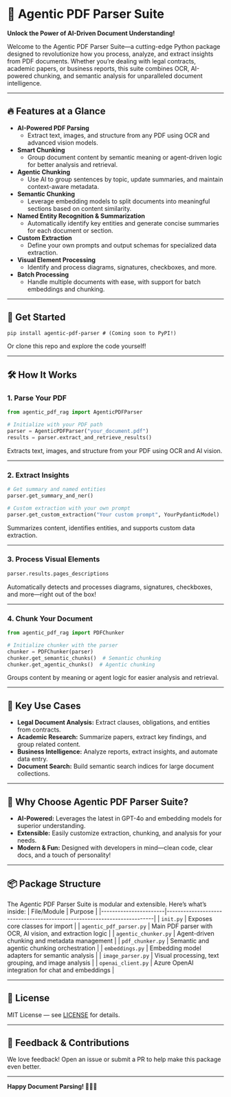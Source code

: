 # 🚀 Agentic PDF Parser Suite

**Unlock the Power of AI-Driven Document Understanding!**

Welcome to the Agentic PDF Parser Suite—a cutting-edge Python package designed to revolutionize how you process, analyze, and extract insights from PDF documents. Whether you’re dealing with legal contracts, academic papers, or business reports, this suite combines OCR, AI-powered chunking, and semantic analysis for unparalleled document intelligence.

---

## 🔥 Features at a Glance
- **AI-Powered PDF Parsing**  
  - Extract text, images, and structure from any PDF using OCR and advanced vision models.
- **Smart Chunking**  
  - Group document content by semantic meaning or agent-driven logic for better analysis and retrieval.
- **Agentic Chunking**  
  - Use AI to group sentences by topic, update summaries, and maintain context-aware metadata.
- **Semantic Chunking**  
  - Leverage embedding models to split documents into meaningful sections based on content similarity.
- **Named Entity Recognition & Summarization**  
  - Automatically identify key entities and generate concise summaries for each document or section.
- **Custom Extraction**  
  - Define your own prompts and output schemas for specialized data extraction.
- **Visual Element Processing**  
  - Identify and process diagrams, signatures, checkboxes, and more.
- **Batch Processing**  
  - Handle multiple documents with ease, with support for batch embeddings and chunking.

---

## 🚀 Get Started
```shell
pip install agentic-pdf-parser # (Coming soon to PyPI!)
```

Or clone this repo and explore the code yourself!

---

## 🛠️ How It Works

### 1. **Parse Your PDF**

```python
from agentic_pdf_rag import AgenticPDFParser

# Initialize with your PDF path
parser = AgenticPDFParser("your_document.pdf")
results = parser.extract_and_retrieve_results()
```

Extracts text, images, and structure from your PDF using OCR and AI vision.

---
### 2. **Extract Insights**
```python
# Get summary and named entities
parser.get_summary_and_ner()

# Custom extraction with your own prompt
parser.get_custom_extraction("Your custom prompt", YourPydanticModel)
```

Summarizes content, identifies entities, and supports custom data extraction.

---
### 3. **Process Visual Elements**
```python
parser.results.pages_descriptions
```

Automatically detects and processes diagrams, signatures, checkboxes, and more—right out of the box!

---
### 4. **Chunk Your Document**

```python
from agentic_pdf_rag import PDFChunker

# Initialize chunker with the parser
chunker = PDFChunker(parser)
chunker.get_semantic_chunks()  # Semantic chunking
chunker.get_agentic_chunks()  # Agentic chunking
```

Groups content by meaning or agent logic for easier analysis and retrieval.

---

## 🎯 Key Use Cases
- **Legal Document Analysis:** Extract clauses, obligations, and entities from contracts.
- **Academic Research:** Summarize papers, extract key findings, and group related content.
- **Business Intelligence:** Analyze reports, extract insights, and automate data entry.
- **Document Search:** Build semantic search indices for large document collections.

---
## 🌟 Why Choose Agentic PDF Parser Suite?
- **AI-Powered:** Leverages the latest in GPT-4o and embedding models for superior understanding.
- **Extensible:** Easily customize extraction, chunking, and analysis for your needs.
- **Modern & Fun:** Designed with developers in mind—clean code, clear docs, and a touch of personality!
---

## 📦 Package Structure
The Agentic PDF Parser Suite is modular and extensible. Here’s what’s inside:
| File/Module           | Purpose                                                                 |
|-----------------------|-------------------------------------------------------------------------|
| `init.py`             | Exposes core classes for import                                         |
| `agentic_pdf_parser.py` | Main PDF parser with OCR, AI vision, and extraction logic              |
| `agentic_chunker.py`  | Agent-driven chunking and metadata management                           |
| `pdf_chunker.py`      | Semantic and agentic chunking orchestration                             |
| `embeddings.py`       | Embedding model adapters for semantic analysis                          |
| `image_parser.py`     | Visual processing, text grouping, and image analysis                    |
| `openai_client.py`    | Azure OpenAI integration for chat and embeddings                        |

---

## 📜 License

MIT License — see [LICENSE](LICENSE) for details.

---

## 💬 Feedback & Contributions

We love feedback! Open an issue or submit a PR to help make this package even better.
  
---

**Happy Document Parsing! 🚀📄✨**



